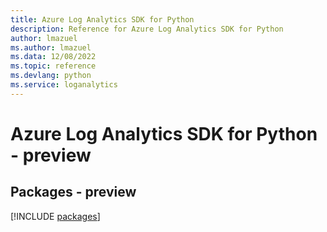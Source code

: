 ```yaml
---
title: Azure Log Analytics SDK for Python
description: Reference for Azure Log Analytics SDK for Python
author: lmazuel
ms.author: lmazuel
ms.data: 12/08/2022
ms.topic: reference
ms.devlang: python
ms.service: loganalytics
---
```

# Azure Log Analytics SDK for Python - preview
## Packages - preview
[!INCLUDE [packages](log-analytics-index.md)]